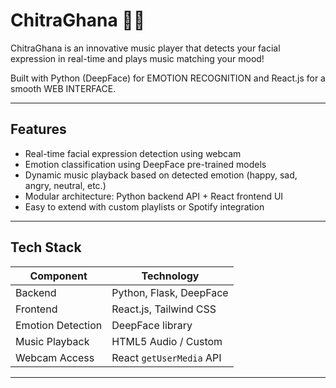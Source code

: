 # ChitraGhana 🎵😄

ChitraGhana is an innovative music player that detects your facial expression in real-time and plays music matching your mood!  

Built with Python (DeepFace) for EMOTION RECOGNITION and React.js for a smooth WEB INTERFACE.

---

## Features

- Real-time facial expression detection using webcam
- Emotion classification using DeepFace pre-trained models
- Dynamic music playback based on detected emotion (happy, sad, angry, neutral, etc.)
- Modular architecture: Python backend API + React frontend UI
- Easy to extend with custom playlists or Spotify integration

---

## Tech Stack

| Component          | Technology             |
|--------------------|-----------------------|
| Backend            | Python, Flask, DeepFace |
| Frontend           | React.js, Tailwind CSS  |
| Emotion Detection  | DeepFace library        |
| Music Playback     | HTML5 Audio / Custom   |
| Webcam Access      | React `getUserMedia` API |

---

